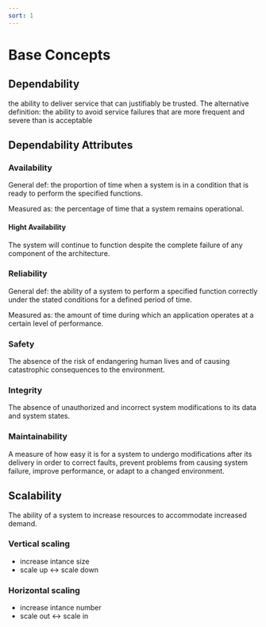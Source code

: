 ```yaml
---
sort: 1
---
```


# Base Concepts

## Dependability
the ability to deliver service that can justifiably be trusted.
The alternative definition: the ability to avoid service failures that are more frequent and severe than is acceptable

## Dependability Attributes


### Availability
General def:
the proportion of time when a system is in a condition that is ready to perform the specified functions.

Measured as:
the percentage of time that a system remains operational.

#### Hight Availability
The system will continue to function despite the complete failure of any component of the architecture.


### Reliability

General def:
the ability of a system to perform a specified function correctly under the stated conditions for a defined period of time.

Measured as:
the amount of time during which an application operates at a certain level of performance.


### Safety
The absence of the risk of endangering human lives and of causing catastrophic consequences to the environment.


### Integrity
The absence of unauthorized and incorrect system modifications to its data and system states.


### Maintainability
A measure of how easy it is for a system to undergo modifications after its delivery in order to correct faults, prevent problems from causing system failure, improve performance, or adapt to a changed environment.




## Scalability
The ability of a system to increase resources to accommodate increased demand.

### Vertical scaling
- increase intance size
- scale up <-> scale down

### Horizontal scaling
- increase intance number
- scale out <-> scale in